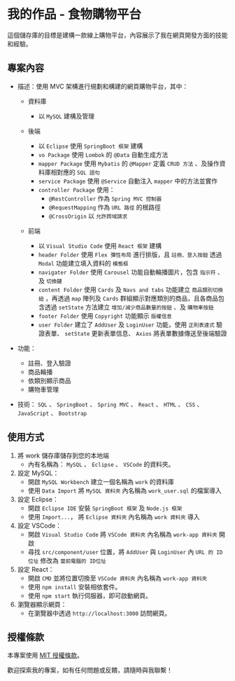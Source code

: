 # 我的作品 - 食物購物平台

這個儲存庫的目標是建構一款線上購物平台，內容展示了我在網頁開發方面的技能和經驗。

## 專案內容

- 描述：使用 MVC 架構進行規劃和構建的網頁購物平台，其中：

  - 資料庫
    - 以 `MySQL` 建構及管理
  
  - 後端
    - 以 `Eclipse` 使用 `SpringBoot 框架` 建構
    - `vo Package` 使用 `Lombok` 的 `@Data` 自動生成方法
    - `mapper Package` 使用 `Mybatis` 的 `@Mapper` 定義 `CRUD 方法` 、及操作資料庫相對應的 `SQL 語句`
    - `service Package` 使用 `@Service` 自動注入 `mapper` 中的方法並實作
    - `controller Package` 使用：
      - `@RestController` 作為 `Spring MVC 控制器`
      - `@RequestMapping` 作為 `URL 路徑` 的根路徑
      - `@CrossOrigin` 以 `允許跨域請求`
  
  - 前端
    - 以 `Visual Studio Code` 使用 `React 框架` 建構
    - `header Folder` 使用 `Flex 彈性布局` 進行排版，且 `註冊、登入按鈕` 透過 `Modal` 功能建立填入資料的 `模態框`
    - `navigater Folder` 使用 `Carousel` 功能自動輪播圖片，包含 `指示符` 、及 `切換鍵`
    - `content Folder` 使用 `Cards` 及 `Navs and tabs` 功能建立 `商品類別切換紐` ，再透過 `map` 陣列及 `Cards` 群組顯示對應類別的商品，且各商品包含透過 `setState` 方法建立 `增加/減少商品數量的按鈕` 、及 `購物車按鈕`
    - `footer Folder` 使用 `Copyright` 功能顯示 `版權信息`
    - `user Folder` 建立了 `AddUser` 及 `LoginUser` 功能，使用 `正則表達式` 驗證表單、 `setState` 更新表單信息、 `Axios` 將表單數據傳送至後端驗證
    
- 功能：
  - 註冊、登入驗證
  - 商品輪播
  - 依類別顯示商品
  - 購物車管理

- 技術： `SQL` 、 `SpringBoot` 、 `Spring MVC` 、 `React` 、 `HTML` 、 `CSS` 、 `JavaScript` 、 `Bootstrap`

## 使用方式
1. 將 work 儲存庫儲存到您的本地端
   - 內有名稱為： `MySQL` 、 `Eclipse` 、 `VSCode` 的資料夾。
2. 設定 MySQL：
   - 開啟 `MySQL Workbench` 建立一個名稱為 `work` 的資料庫
   - 使用 `Data Import` 將 `MySQL 資料夾` 內名稱為 `work_user.sql` 的檔案導入
3. 設定 Eclipse：
   - 開啟 `Eclipse IDE` 安裝 `SpringBoot 框架` 及 `Node.js 框架`
   - 使用 `Import...`， 將 `Eclipse 資料夾` 內名稱為 `work 資料夾` 導入
4. 設定 VSCode：
   - 開啟 `Visual Studio Code` 將 `VSCode 資料夾` 內名稱為 `work-app 資料夾` 開啟
   - 尋找 `src/component/user` 位置，將 `AddUser` 與 `LoginUser` 內 `URL 的 ID位址` 修改為 `當前電腦的 ID位址`
5. 設定 React：
   - 開啟 `CMD` 並將位置切換至 `VSCode 資料夾` 內名稱為 `work-app 資料夾`
   - 使用 `npm install` 安裝相依套件。
   - 使用 `npm start` 執行伺服器，即可啟動網頁。
6. 瀏覽器顯示網頁：
   - 在瀏覽器中透過 `http://localhost:3000` 訪問網頁。

## 授權條款
本專案使用 [MIT 授權條款](LICENSE)。

歡迎探索我的專案，如有任何問題或反饋，請隨時與我聯繫！

